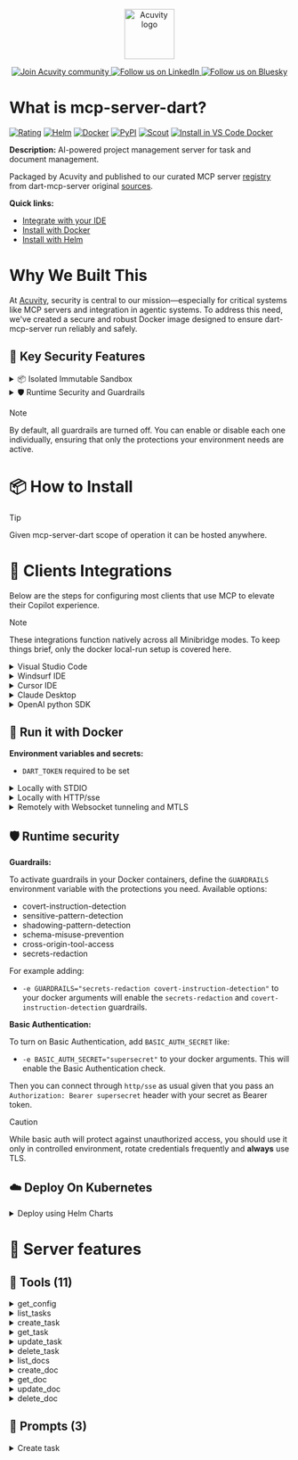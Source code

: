 <p align="center">
  <a href="https://acuvity.ai">
    <picture>
      <img src="https://mma.prnewswire.com/media/2544052/Acuvity__Logo.jpg" height="90" alt="Acuvity logo"/>
    </picture>
  </a>
</p>
<p align="center">
  <a href="https://discord.gg/BkU7fBkrNk">
    <img src="https://img.shields.io/badge/Acuvity-Join-7289DA?logo=discord&logoColor=fff" alt="Join Acuvity community" />
  </a>
<a href="https://www.linkedin.com/company/acuvity/">
    <img src="https://img.shields.io/badge/LinkedIn-Follow-7289DA" alt="Follow us on LinkedIn" />
  </a>
<a href="https://bsky.app/profile/acuvity.bsky.social">
    <img src="https://img.shields.io/badge/Bluesky-Follow-7289DA"?logo=bluesky&logoColor=fff" alt="Follow us on Bluesky" />
  </a>
</p>


# What is mcp-server-dart?

[![Rating](https://img.shields.io/badge/B-3775A9?label=Rating)](https://docs.anthropic.com/en/docs/build-with-claude/tool-use/implement-tool-use#best-practices-for-tool-definitions)
[![Helm](https://img.shields.io/badge/1.0.0-3775A9?logo=helm&label=Charts&logoColor=fff)](https://hub.docker.com/r/acuvity/mcp-server-dart/tags/)
[![Docker](https://img.shields.io/docker/image-size/acuvity/mcp-server-dart/0.1.13?logo=docker&logoColor=fff&label=0.1.13)](https://hub.docker.com/r/acuvity/mcp-server-dart)
[![PyPI](https://img.shields.io/badge/0.1.13-3775A9?logo=pypi&logoColor=fff&label=dart-mcp-server)](https://github.com/its-dart/dart-mcp-server)
[![Scout](https://img.shields.io/badge/Active-3775A9?logo=docker&logoColor=fff&label=Scout)](https://hub.docker.com/r/acuvity/mcp-server-fetch/)
[![Install in VS Code Docker](https://img.shields.io/badge/VS_Code-One_click_install-0078d7?logo=githubcopilot)](https://insiders.vscode.dev/redirect/mcp/install?name=mcp-server-dart&config=%7B%22args%22%3A%5B%22run%22%2C%22-i%22%2C%22--rm%22%2C%22--read-only%22%2C%22-e%22%2C%22DART_TOKEN%22%2C%22docker.io%2Facuvity%2Fmcp-server-dart%3A0.1.13%22%5D%2C%22command%22%3A%22docker%22%7D)

**Description:** AI-powered project management server for task and document management.

Packaged by Acuvity and published to our curated MCP server [registry](https://mcp.acuvity.ai) from dart-mcp-server original [sources](https://github.com/its-dart/dart-mcp-server).

**Quick links:**

- [Integrate with your IDE](https://github.com/acuvity/mcp-servers-registry/blob/main/mcp-server-dart/docker/README.md#-clients-integrations)
- [Install with Docker](https://github.com/acuvity/mcp-servers-registry/tree/main/mcp-server-dart/docker/README.md#-run-it-with-docker)
- [Install with Helm](https://github.com/acuvity/mcp-servers-registry/tree/main/mcp-server-dart/charts/mcp-server-dart/README.md#how-to-install)

# Why We Built This

At [Acuvity](https://acuvity.ai), security is central to our mission—especially for critical systems like MCP servers and integration in agentic systems.
To address this need, we've created a secure and robust Docker image designed to ensure dart-mcp-server run reliably and safely.

## 🔐 Key Security Features

<details>
<summary>📦 Isolated Immutable Sandbox </summary>

- **Isolated Execution**: All tools run within secure, containerized sandboxes to enforce process isolation and prevent lateral movement.
- **Non-root by Default**: Enforces least-privilege principles, minimizing the impact of potential security breaches.
- **Read-only Filesystem**: Ensures runtime immutability, preventing unauthorized modification.
- **Version Pinning**: Guarantees consistency and reproducibility across deployments by locking tool and dependency versions.
- **CVE Scanning**: Continuously scans images for known vulnerabilities using [Docker Scout](https://docs.docker.com/scout/) to support proactive mitigation.
- **SBOM & Provenance**: Delivers full supply chain transparency by embedding metadata and traceable build information."
</details>

<details>
<summary>🛡️ Runtime Security and Guardrails</summary>

**Minibridge Integration**: [Minibridge](https://github.com/acuvity/minibridge) establishes secure Agent-to-MCP connectivity, supports Rego/HTTP-based policy enforcement 🕵️, and simplifies orchestration.

The [ARC](https://github.com/acuvity/mcp-servers-registry/tree/main) container includes a [built-in Rego policy](https://github.com/acuvity/mcp-servers-registry/tree/main/mcp-server-dart/docker/policy.rego) that enables a set of runtime "guardrails"" to help enforce security, privacy, and correct usage of your services. Below is an overview of each guardrail provided.

### 🔒 Resource Integrity

**Mitigates MCP Rug Pull Attacks**

* **Goal:** Protect users from malicious tool description changes after initial approval, preventing post-installation manipulation or deception.
* **Mechanism:** Locks tool descriptions upon client approval and verifies their integrity before execution. Any modification to the description triggers a security violation, blocking unauthorized changes from server-side updates.

### 🛡️ Gardrails

### Covert Instruction Detection

Monitors incoming requests for hidden or obfuscated directives that could alter policy behavior.

* **Goal:** Stop attackers from slipping unnoticed commands or payloads into otherwise harmless data.
* **Mechanism:** Applies a library of regex patterns and binary‐encoding checks to the full request body. If any pattern matches a known covert channel (e.g., steganographic markers, hidden HTML tags, escape-sequence tricks), the request is rejected.

### Sensitive Pattern Detection

Block user-defined sensitive data patterns (credential paths, filesystem references).

* **Goal:** Block accidental or malicious inclusion of sensitive information that violates data-handling rules.
* **Mechanism:** Runs a curated set of regexes against all payloads and tool descriptions—matching patterns such as `.env` files, RSA key paths, directory traversal sequences.

### Shadowing Pattern Detection

Detects and blocks "shadowing" attacks, where a malicious MCP server sneaks hidden directives into its own tool descriptions to hijack or override the behavior of other, trusted tools.

* **Goal:** Stop a rogue server from poisoning the agent’s logic by embedding instructions that alter how a different server’s tools operate (e.g., forcing all emails to go to an attacker’s address even when the user calls a separate `send_email` tool).
* **Mechanism:** During policy load, each tool description is scanned for cross‐tool override patterns—such as `<IMPORTANT>` sections referencing other tool names, hidden side‐effects, or directives that apply to a different server’s API. Any description that attempts to shadow or extend instructions for a tool outside its own namespace triggers a policy violation and is rejected.

### Schema Misuse Prevention

Enforces strict adherence to MCP input schemas.

* **Goal:** Prevent malformed or unexpected fields from bypassing validations, causing runtime errors, or enabling injections.
* **Mechanism:** Compares each incoming JSON object against the declared schema (required properties, allowed keys, types). Any extra, missing, or mistyped field triggers an immediate policy violation.

### Cross-Origin Tool Access

Controls whether tools may invoke tools or services from external origins.

* **Goal:** Prevent untrusted or out-of-scope services from being called.
* **Mechanism:** Examines tool invocation requests and outgoing calls, verifying each target against an allowlist of approved domains or service names. Calls to any non-approved origin are blocked.

### Secrets Redaction

Automatically masks sensitive values so they never appear in logs or responses.

* **Goal:** Ensure that API keys, tokens, passwords, and other credentials cannot leak in plaintext.
* **Mechanism:** Scans every text output for known secret formats (e.g., AWS keys, GitHub PATs, JWTs). Matches are replaced with `[REDACTED]` before the response is sent or recorded.

## Basic Authentication via Shared Secret

Provides a lightweight auth layer using a single shared token.

* **Mechanism:** Expects clients to send an `Authorization` header with the predefined secret.
* **Use Case:** Quickly lock down your endpoint in development or simple internal deployments—no complex OAuth/OIDC setup required.

These controls ensure robust runtime integrity, prevent unauthorized behavior, and provide a foundation for secure-by-design system operations.


To review the full policy, see it [here](https://github.com/acuvity/mcp-servers-registry/tree/main/mcp-server-dart/docker/policy.rego). Alternatively, you can override the default policy or supply your own policy file to use (see [here](https://github.com/acuvity/mcp-servers-registry/tree/main/mcp-server-dart/docker/entrypoint.sh) for Docker, [here](https://github.com/acuvity/mcp-servers-registry/tree/main/mcp-server-dart/charts/mcp-server-dart#minibridge) for Helm charts).

</details>

> [!NOTE]
> By default, all guardrails are turned off. You can enable or disable each one individually, ensuring that only the protections your environment needs are active.


# 📦 How to Install


> [!TIP]
> Given mcp-server-dart scope of operation it can be hosted anywhere.

# 🧰 Clients Integrations

Below are the steps for configuring most clients that use MCP to elevate their Copilot experience.

> [!NOTE]
> These integrations function natively across all Minibridge modes.
> To keep things brief, only the docker local-run setup is covered here.

<details>
<summary>Visual Studio Code</summary>

To get started immediately, you can use the "one-click" link below:

[![Install in VS Code Docker](https://img.shields.io/badge/VS_Code-One_click_install-0078d7?logo=githubcopilot)](https://insiders.vscode.dev/redirect/mcp/install?name=mcp-server-dart&config=%7B%22args%22%3A%5B%22run%22%2C%22-i%22%2C%22--rm%22%2C%22--read-only%22%2C%22-e%22%2C%22DART_TOKEN%22%2C%22docker.io%2Facuvity%2Fmcp-server-dart%3A0.1.13%22%5D%2C%22command%22%3A%22docker%22%7D)

## Global scope

Press `ctrl + shift + p` and type `Preferences: Open User Settings JSON` to add the following section:

```json
{
  "mcp": {
    "servers": {
      "acuvity-mcp-server-dart": {
        "env": {
          "DART_TOKEN": "TO_BE_SET"
        },
        "command": "docker",
        "args": [
          "run",
          "-i",
          "--rm",
          "--read-only",
          "-e",
          "DART_TOKEN",
          "docker.io/acuvity/mcp-server-dart:0.1.13"
        ]
      }
    }
  }
}
```

## Workspace scope

In your workspace create a file called `.vscode/mcp.json` and add the following section:

```json
{
  "servers": {
    "acuvity-mcp-server-dart": {
      "env": {
        "DART_TOKEN": "TO_BE_SET"
      },
      "command": "docker",
      "args": [
        "run",
        "-i",
        "--rm",
        "--read-only",
        "-e",
        "DART_TOKEN",
        "docker.io/acuvity/mcp-server-dart:0.1.13"
      ]
    }
  }
}
```

> To pass secrets you should use the `promptString` input type described in the [Visual Studio Code documentation](https://code.visualstudio.com/docs/copilot/chat/mcp-servers).

</details>

<details>
<summary>Windsurf IDE</summary>

In `~/.codeium/windsurf/mcp_config.json` add the following section:

```json
{
  "mcpServers": {
    "acuvity-mcp-server-dart": {
      "env": {
        "DART_TOKEN": "TO_BE_SET"
      },
      "command": "docker",
      "args": [
        "run",
        "-i",
        "--rm",
        "--read-only",
        "-e",
        "DART_TOKEN",
        "docker.io/acuvity/mcp-server-dart:0.1.13"
      ]
    }
  }
}
```

See [Windsurf documentation](https://docs.windsurf.com/windsurf/mcp) for more info.

</details>

<details>
<summary>Cursor IDE</summary>

Add the following JSON block to your mcp configuration file:
- `~/.cursor/mcp.json` for global scope
- `.cursor/mcp.json` for project scope

```json
{
  "mcpServers": {
    "acuvity-mcp-server-dart": {
      "env": {
        "DART_TOKEN": "TO_BE_SET"
      },
      "command": "docker",
      "args": [
        "run",
        "-i",
        "--rm",
        "--read-only",
        "-e",
        "DART_TOKEN",
        "docker.io/acuvity/mcp-server-dart:0.1.13"
      ]
    }
  }
}
```

See [cursor documentation](https://docs.cursor.com/context/model-context-protocol) for more information.

</details>
<details>

<summary>Claude Desktop</summary>

In the `claude_desktop_config.json` configuration file add the following section:

```json
{
  "mcpServers": {
    "acuvity-mcp-server-dart": {
      "env": {
        "DART_TOKEN": "TO_BE_SET"
      },
      "command": "docker",
      "args": [
        "run",
        "-i",
        "--rm",
        "--read-only",
        "-e",
        "DART_TOKEN",
        "docker.io/acuvity/mcp-server-dart:0.1.13"
      ]
    }
  }
}
```

See [Anthropic documentation](https://docs.anthropic.com/en/docs/agents-and-tools/mcp) for more information.
</details>

<details>
<summary>OpenAI python SDK</summary>

## Running locally

```python
async with MCPServerStdio(
    params={
        "env": {"DART_TOKEN":"TO_BE_SET"},
        "command": "docker",
        "args": ["run","-i","--rm","--read-only","-e","DART_TOKEN","docker.io/acuvity/mcp-server-dart:0.1.13"]
    }
) as server:
    tools = await server.list_tools()
```

## Running remotely

```python
async with MCPServerSse(
    params={
        "url": "http://<ip>:<port>/sse",
    }
) as server:
    tools = await server.list_tools()
```

See [OpenAI Agents SDK docs](https://openai.github.io/openai-agents-python/mcp/) for more info.

</details>

## 🐳 Run it with Docker

**Environment variables and secrets:**
  - `DART_TOKEN` required to be set


<details>
<summary>Locally with STDIO</summary>

In your client configuration set:

- command: `docker`
- arguments: `run -i --rm --read-only -e DART_TOKEN docker.io/acuvity/mcp-server-dart:0.1.13`

</details>

<details>
<summary>Locally with HTTP/sse</summary>

Simply run as:

```console
docker run -it -p 8000:8000 --rm --read-only -e DART_TOKEN docker.io/acuvity/mcp-server-dart:0.1.13
```

Then on your application/client, you can configure to use it like:

```json
{
  "mcpServers": {
    "acuvity-mcp-server-dart": {
      "url": "http://localhost:8000/sse"
    }
  }
}
```

You might have to use different ports for different tools.

</details>

<details>
<summary>Remotely with Websocket tunneling and MTLS </summary>

> This section assume you are familiar with TLS and certificates and will require:
> - a server certificate with proper DNS/IP field matching your tool deployment.
> - a client-ca used to sign client certificates

1. Start the server in `backend` mode
 - add an environment variable like `-e MINIBRIDGE_MODE=backend`
 - add the TLS certificates (recommended) through a volume let's say `/certs` ex (`-v $PWD/certs:/certs`)
 - instruct minibridge to use those certs with
   - `-e MINIBRIDGE_TLS_SERVER_CERT=/certs/server-cert.pem`
   - `-e MINIBRIDGE_TLS_SERVER_KEY=/certs/server-key.pem`
   - `-e MINIBRIDGE_TLS_SERVER_KEY_PASS=optional`
   - `-e MINIBRIDGE_TLS_SERVER_CLIENT_CA=/certs/client-ca.pem`

2. Start `minibridge` locally in frontend mode:
  - Get [minibridge](https://github.com/acuvity/minibridge) binary for your OS.

In your client configuration, Minibridge works like any other STDIO command.

Example for Claude Desktop:

```json
{
  "mcpServers": {
    "acuvity-mcp-server-dart": {
      "command": "minibridge",
      "args": ["frontend", "--backend", "wss://<remote-url>:8000/ws", "--tls-client-backend-ca", "/path/to/ca/that/signed/the/server-cert.pem/ca.pem", "--tls-client-cert", "/path/to/client-cert.pem", "--tls-client-key", "/path/to/client-key.pem"]
    }
  }
}
```

That's it.

Minibridge offers a host of additional features. For step-by-step guidance, please visit the wiki. And if anything’s unclear, don’t hesitate to reach out!

</details>

## 🛡️ Runtime security

**Guardrails:**

To activate guardrails in your Docker containers, define the `GUARDRAILS` environment variable with the protections you need. Available options:
- covert-instruction-detection
- sensitive-pattern-detection
- shadowing-pattern-detection
- schema-misuse-prevention
- cross-origin-tool-access
- secrets-redaction

For example adding:
- `-e GUARDRAILS="secrets-redaction covert-instruction-detection"`
to your docker arguments will enable the `secrets-redaction` and `covert-instruction-detection` guardrails.

**Basic Authentication:**

To turn on Basic Authentication, add `BASIC_AUTH_SECRET` like:
- `-e BASIC_AUTH_SECRET="supersecret"`
to your docker arguments. This will enable the Basic Authentication check.

Then you can connect through `http/sse` as usual given that you pass an `Authorization: Bearer supersecret` header with your secret as Bearer token.

> [!CAUTION]
> While basic auth will protect against unauthorized access, you should use it only in controlled environment,
> rotate credentials frequently and **always** use TLS.

## ☁️ Deploy On Kubernetes

<details>
<summary>Deploy using Helm Charts</summary>

### Chart settings requirements

This chart requires some mandatory information to be installed.

**Mandatory Secrets**:
  - `DART_TOKEN` secret to be set as secrets.DART_TOKEN either by `.value` or from existing with `.valueFrom`

### How to install

You can inspect the chart `README`:

```console
helm show readme oci://docker.io/acuvity/mcp-server-dart --version 1.0.0
````

You can inspect the values that you can configure:

```console
helm show values oci://docker.io/acuvity/mcp-server-dart --version 1.0.0
````

Install with helm

```console
helm install mcp-server-dart oci://docker.io/acuvity/mcp-server-dart --version 1.0.0
```

From there your MCP server mcp-server-dart will be reachable by default through `http/sse` from inside the cluster using the Kubernetes Service `mcp-server-dart` on port `8000` by default. You can change that by looking at the `service` section of the `values.yaml` file.

### How to Monitor

The deployment will create a Kubernetes service with a `healthPort`, that is used for liveness probes and readiness probes. This health port can also be used by the monitoring stack of your choice and exposes metrics under the `/metrics` path.

See full charts [Readme](https://github.com/acuvity/mcp-servers-registry/tree/main/mcp-server-dart/charts/mcp-server-dart/README.md) for more details about settings and runtime security including guardrails activation.

</details>

# 🧠 Server features

## 🧰 Tools (11)
<details>
<summary>get_config</summary>

**Description**:

```
Get information about the user's space, including all of the possible values that can be provided to other endpoints. This includes available assignees, dartboards, folders, statuses, tags, priorities, and sizes.
```

**Parameter**:

| Name | Type | Description | Required? |
|-----------|------|-------------|-----------|
</details>
<details>
<summary>list_tasks</summary>

**Description**:

```
List tasks from Dart with optional filtering parameters. You can filter by assignee, status, dartboard, priority, due date, and more.
```

**Parameter**:

| Name | Type | Description | Required? |
|-----------|------|-------------|-----------|
| assignee | string | Filter by assignee name or email | No
| assignee_duid | string | Filter by assignee ID | No
| dartboard | string | Filter by dartboard title | No
| dartboard_duid | string | Filter by dartboard ID | No
| description | string | Filter by description content | No
| due_at_after | string | Filter by due date after (ISO format) | No
| due_at_before | string | Filter by due date before (ISO format) | No
| duids | string | Filter by IDs | No
| in_trash | boolean | Filter by trash status | No
| is_draft | boolean | Filter by draft status | No
| kind | string | Filter by task kind | No
| limit | number | Number of results per page | No
| offset | number | Initial index for pagination | No
| priority | string | Filter by priority | No
| size | number | Filter by task size | No
| start_at_after | string | Filter by start date after (ISO format) | No
| start_at_before | string | Filter by start date before (ISO format) | No
| status | string | Filter by status | No
| status_duid | string | Filter by status ID | No
| subscriber_duid | string | Filter by subscriber ID | No
| tag | string | Filter by tag | No
| title | string | Filter by title | No
</details>
<details>
<summary>create_task</summary>

**Description**:

```
Create a new task in Dart. You can specify title, description, status, priority, size, dates, dartboard, assignees, tags, and parent task.
```

**Parameter**:

| Name | Type | Description | Required? |
|-----------|------|-------------|-----------|
| assignee | string | Single assignee name or email (if workspace doesn't allow multiple assignees) | No
| assignees | array | Array of assignee names or emails (if workspace allows multiple assignees) | No
| dartboard | string | The title of the dartboard (project or list of tasks) | No
| description | string | A longer description of the task, which can include markdown formatting | No
| dueAt | string | The due date in ISO format (should be at 9:00am in user's timezone) | No
| parentId | string | The ID of the parent task | No
| priority | string | The priority (Critical, High, Medium, or Low) | No
| size | number | A number that represents the amount of work needed | No
| startAt | string | The start date in ISO format (should be at 9:00am in user's timezone) | No
| status | string | The status from the list of available statuses | No
| tags | array | Array of tags to apply to the task | No
| title | string | The title of the task (required) | Yes
</details>
<details>
<summary>get_task</summary>

**Description**:

```
Retrieve an existing task by its ID. Returns the task's information including title, description, status, priority, dates, and more.
```

**Parameter**:

| Name | Type | Description | Required? |
|-----------|------|-------------|-----------|
| id | string | The 12-character alphanumeric ID of the task | Yes
</details>
<details>
<summary>update_task</summary>

**Description**:

```
Update an existing task. You can modify any of its properties including title, description, status, priority, dates, assignees, and more.
```

**Parameter**:

| Name | Type | Description | Required? |
|-----------|------|-------------|-----------|
| assignee | string | Single assignee name or email (if workspace doesn't allow multiple assignees) | No
| assignees | array | Array of assignee names or emails (if workspace allows multiple assignees) | No
| dartboard | string | The title of the dartboard (project or list of tasks) | No
| description | string | A longer description of the task, which can include markdown formatting | No
| dueAt | string | The due date in ISO format (should be at 9:00am in user's timezone) | No
| id | string | The 12-character alphanumeric ID of the task | Yes
| parentId | string | The ID of the parent task | No
| priority | string | The priority (Critical, High, Medium, or Low) | No
| size | number | A number that represents the amount of work needed | No
| startAt | string | The start date in ISO format (should be at 9:00am in user's timezone) | No
| status | string | The status from the list of available statuses | No
| tags | array | Array of tags to apply to the task | No
| title | string | The title of the task | No
</details>
<details>
<summary>delete_task</summary>

**Description**:

```
Move an existing task to the trash, where it can be recovered if needed. Nothing else about the task will be changed.
```

**Parameter**:

| Name | Type | Description | Required? |
|-----------|------|-------------|-----------|
| id | string | The 12-character alphanumeric ID of the task | Yes
</details>
<details>
<summary>list_docs</summary>

**Description**:

```
List docs from Dart with optional filtering parameters. You can filter by folder, title, text content, and more.
```

**Parameter**:

| Name | Type | Description | Required? |
|-----------|------|-------------|-----------|
| duids | string | Filter by IDs | No
| folder | string | Filter by folder title | No
| folder_duid | string | Filter by folder ID | No
| in_trash | boolean | Filter by trash status | No
| is_draft | boolean | Filter by draft status | No
| limit | number | Number of results per page | No
| offset | number | Initial index for pagination | No
| s | string | Search by title, text, or folder title | No
| text | string | Filter by text content | No
| title | string | Filter by title | No
</details>
<details>
<summary>create_doc</summary>

**Description**:

```
Create a new doc in Dart. You can specify title, text content, and folder.
```

**Parameter**:

| Name | Type | Description | Required? |
|-----------|------|-------------|-----------|
| folder | string | The title of the folder to place the doc in | No
| text | string | The text content of the doc, which can include markdown formatting | No
| title | string | The title of the doc (required) | Yes
</details>
<details>
<summary>get_doc</summary>

**Description**:

```
Retrieve an existing doc by its ID. Returns the doc's information including title, text content, folder, and more.
```

**Parameter**:

| Name | Type | Description | Required? |
|-----------|------|-------------|-----------|
| id | string | The 12-character alphanumeric ID of the doc | Yes
</details>
<details>
<summary>update_doc</summary>

**Description**:

```
Update an existing doc. You can modify its title, text content, and folder.
```

**Parameter**:

| Name | Type | Description | Required? |
|-----------|------|-------------|-----------|
| folder | string | The title of the folder to place the doc in | No
| id | string | The 12-character alphanumeric ID of the doc | Yes
| text | string | The text content of the doc, which can include markdown formatting | No
| title | string | The title of the doc | No
</details>
<details>
<summary>delete_doc</summary>

**Description**:

```
Move an existing doc to the trash, where it can be recovered if needed. Nothing else about the doc will be changed.
```

**Parameter**:

| Name | Type | Description | Required? |
|-----------|------|-------------|-----------|
| id | string | The 12-character alphanumeric ID of the doc | Yes
</details>

## 📝 Prompts (3)
<details>
<summary>Create task</summary>

**Description**:

```
Create a new task in Dart
```

**Parameter**:

| Argument | Description | Required |
|-----------|------|-------------|
| title | Title of the task |Yes |
| description | Description of the task |No |
| status | Status of the task |No |
| priority | Priority of the task |No |
| assignee | Email of the assignee |No |
<details>
<summary>Create doc</summary>

**Description**:

```
Create a new document in Dart
```

**Parameter**:

| Argument | Description | Required |
|-----------|------|-------------|
| title | Title of the document |Yes |
| text | Content of the document |No |
| folder | Folder to place the document in |No |
<details>
<summary>Summarize tasks</summary>

**Description**:

```
Get a summary of tasks with optional filtering
```

**Parameter**:

| Argument | Description | Required |
|-----------|------|-------------|
| status | Filter by status (e.g., 'In Progress', 'Done') |No |
| assignee | Filter by assignee email |No |

</details>


# 🔐 Resource SBOM

Minibridge will perform hash checks for the following resources. The hashes are given as references and are the sha256 sum of the description.

| Resource | Name | Parameter | Hash |
|-----------|------|------|------|
| prompts | Create doc | description | 26e120261c64e33507a1345997751b697981512f9e8b1c6a9a31fb07e34d4469 |
| prompts | Create doc | folder | ff0cfe502458cdc33eb56807bdd2edc1ef7e7e6a0f67d17d1d4d6a1074783e24 |
| prompts | Create doc | text | 1f635ca94b70a3f1dbcb286d28fe6aaeefa1e283f7f1407b6eed0d8802554066 |
| prompts | Create doc | title | 8b786158c36817b4f2fde082794971f19d95f4cc822a631ab90eca7b8c2751b4 |
| prompts | Create task | description | 3b228028242c33f7c61da6f05b7f0ed7c921e958b7e4a97d0a5d489ea984ad5c |
| prompts | Create task | assignee | fa8d4cb55706892d3062167bca9cd9328bd493b4faaac56daf6132c95f248f1f |
| prompts | Create task | description | e2e7e8c11e7e795951b86786622612b34e22f9f055de975624246c0b2d9be26e |
| prompts | Create task | priority | 410f5d5c4f0bc69089dc860c53bba0a6b59cc30f3f803acc3acf17cf3fc2aa51 |
| prompts | Create task | status | 6adc89820dff29ccfcd3b7921bd6e0d7d7b3e5284c82b1f2f050d5bd423391da |
| prompts | Create task | title | 5a7b0e30345d9278f0d02a45424f9556795df870afc010404e541166e56278cf |
| prompts | Summarize tasks | description | b2cf1ed67aae22ea872232332b99cff85e788c7d3fd546383827ff3e990f28b8 |
| prompts | Summarize tasks | assignee | 36d720e703520c7f238aca38ba1d1f556f179650b47225460fbc8e37b4f4779a |
| prompts | Summarize tasks | status | e68e8e219087225092436dc037c1a0e781acdd0f3dd96dc32d23a1b82934a9b0 |
| tools | create_doc | description | b1099bc1c729560ace3a50fad194e64553b4c93e6a123c680526f77a54bb4093 |
| tools | create_doc | folder | e6970c521d4f1d5516d4e75a38ad71a41aae2a6c11cbbbe09b436d570df373a5 |
| tools | create_doc | text | c06f2b86fc675d1e4d04c7b139162cc39222bdc83a04fa75130ad9a7d4a90e12 |
| tools | create_doc | title | 9cc6b9106a08ca41a40d45cabf35bb48046a5d649a292f612bf07a870f8ca516 |
| tools | create_task | description | 86105de7f2f4b65c5722494a8bc03b289f45ce29f0885a9289b074a33f50da47 |
| tools | create_task | assignee | f56457f6c5055fc6bf77bf013a6555ae0bb4f27c7a9038dd1666c9eb3a3f5be2 |
| tools | create_task | assignees | b3936aba1f174431e90c9d60e20ec5146d2200e51fb7eecabbf94002551823c2 |
| tools | create_task | dartboard | 84958dda81147cfff7ff78fe9230d1db4ae900b89c7ca7285b7e98b4b04edd44 |
| tools | create_task | description | 7c2356ba83e1aa6346e0416d087551f1cedd217150895082b8f3c2cdc360fe62 |
| tools | create_task | dueAt | d6f19a43a34649d2b8cbab579ea85b432e20345146bd16762912dce21fd76e4a |
| tools | create_task | parentId | ebaddcf284633e96b35be6aa4185b103378bdd3294606cdf1ac3cdea63adce9b |
| tools | create_task | priority | 15e467342a400af7d45bebbcdbb6033fc254b918b8aa0a19d8f2f3bbcab472d1 |
| tools | create_task | size | 640ad4fdcd185fef7b3126e4f57a0cae606da1598628fe85fcf44aa4e06132fa |
| tools | create_task | startAt | d00148212e5b0387b0dec42855c40b624c4fb875c7706c62d978fcc9a9935e82 |
| tools | create_task | status | f7e73edb7c5a9a0505b066a639e684bd0875476102240d9255db0f8b74758314 |
| tools | create_task | tags | 12cb13942f1eefa25260f7af43bc280295e46a6d44837290f34d0455a9081571 |
| tools | create_task | title | 227c4b8ffe9734ef427c8a458dc90f40e0fe23ed742c406ef750d57badeca7a4 |
| tools | delete_doc | description | 4f6e4077a8b6af7e6c8a65d246cac80088a983ea16c70617407cdac06aad7c98 |
| tools | delete_doc | id | a4c9893001a2904378a196d3e8384822a0bc98f388f411aca489656504efa261 |
| tools | delete_task | description | 841804ef33b8477ce8f7e7b3dfe3a562f008ae4113ef4506d8cb57999f1c3ff7 |
| tools | delete_task | id | 310575c03a01f518120c4b24c0e723828d57433eb1d1465c4b4357d4a2870a5d |
| tools | get_config | description | c76d1adcac4431aa70f7a6fd9644dd31d4b7997e1703178ef6e4f1a1b50750cb |
| tools | get_doc | description | 97d2618ac41e053e00f329fe070ed2968b6200748fc705ccf77371232062f309 |
| tools | get_doc | id | a4c9893001a2904378a196d3e8384822a0bc98f388f411aca489656504efa261 |
| tools | get_task | description | a9388e5a4e7ba546c128d7a24f0dc0f7a26dcce56cd076f85351ccd07507afcf |
| tools | get_task | id | 310575c03a01f518120c4b24c0e723828d57433eb1d1465c4b4357d4a2870a5d |
| tools | list_docs | description | e065ce35eaf56e76ab337c4ca52aea287a1b53359ae8c8dff87cc101405b6436 |
| tools | list_docs | duids | 273c161c10e76cb90173c32b8eda174f96f767b7ca59ec9439c667b935933001 |
| tools | list_docs | folder | 77ad23935380f926cc9ed1360f3c8a48e0b4d5ece8fd83b6b7f9de147e8140b8 |
| tools | list_docs | folder_duid | 68454b6e7f309a58bb23f524036275414be192bc5a47e8a6b288912ea1ce2470 |
| tools | list_docs | in_trash | 109c580129edd45e9db0bc8397f9c18b9418c9087123bac10a65453d22930d23 |
| tools | list_docs | is_draft | 4eca8610f40002319534f91164cef94582afe8c78289846ac041cafeda20be8d |
| tools | list_docs | limit | ac9d79bc23e286af13eb43e132623de430169d08776f2069fe25071f010de800 |
| tools | list_docs | offset | 2106ec42a90be7c699ecbeef51c4569f9d6373df685bebab58a7cd9891558a4d |
| tools | list_docs | s | 485037bab47b7046aca06f408de0d84c5d6dee2a4ef2f1b8efe19cb6738d1ade |
| tools | list_docs | text | e0b3f6719afb4e1034dffe58ea8467a2a66abbade1a89775a40712de133d9a22 |
| tools | list_docs | title | f03711f770b6fa4f885df4dec6475307cd0ca446b569b49fed44243abc6717f4 |
| tools | list_tasks | description | c70368a4d7689bd93adb8daad25687f6862ac7768024487b64ddad7a691145d7 |
| tools | list_tasks | assignee | a5fd211f871a899c6b9194c0321692b7805725ef1073e3ed36b408792b1fa671 |
| tools | list_tasks | assignee_duid | ef395ad9357aad1c0935b185bc4fb0a0598858110d05efabd3735484ca5221b9 |
| tools | list_tasks | dartboard | b2185e89450d9791c0f31fc1c0d33cf33197c20f7d240464447529b953f00f47 |
| tools | list_tasks | dartboard_duid | d9b66288a97d66a6486eda7c03b14969acb75ccd991249c705098112948d6ceb |
| tools | list_tasks | description | c963ada0d48c9816f49908a49c8df5cc102691d448c28ad6cdbe4540eaa43cd4 |
| tools | list_tasks | due_at_after | f134726aacd5a93ed1f8a1491c3a3deb1929fe370cbb80e90b4036b86cf684c5 |
| tools | list_tasks | due_at_before | 4fd8b77ffdd64af3d862a81e3c9097b24c383788d96a293b9d37f008de9fca72 |
| tools | list_tasks | duids | 273c161c10e76cb90173c32b8eda174f96f767b7ca59ec9439c667b935933001 |
| tools | list_tasks | in_trash | 109c580129edd45e9db0bc8397f9c18b9418c9087123bac10a65453d22930d23 |
| tools | list_tasks | is_draft | 4eca8610f40002319534f91164cef94582afe8c78289846ac041cafeda20be8d |
| tools | list_tasks | kind | 8e976eb25c3672f4fe60074f014ae04299a9aab06e65589d92c66a784e380df4 |
| tools | list_tasks | limit | ac9d79bc23e286af13eb43e132623de430169d08776f2069fe25071f010de800 |
| tools | list_tasks | offset | 2106ec42a90be7c699ecbeef51c4569f9d6373df685bebab58a7cd9891558a4d |
| tools | list_tasks | priority | 48b74b8f81c021ef7f3135288dc6c2f3ac0f15d6c0fa7ec4392d7fb6488efc62 |
| tools | list_tasks | size | e33e3e1f461724ec2a8f6729a86a241228ea766f60d582dd8a23921774b460df |
| tools | list_tasks | start_at_after | 64d65f4c927386dbceb7b64df8857eb77e9233622ca21b20481c11c0af76c1a9 |
| tools | list_tasks | start_at_before | acf5c3877b2fdfd280f2870afad08debbf3ffc111af01545a30ea0a13c8b6fee |
| tools | list_tasks | status | 94d5a7703a8250de4c9e24b29839ffafa5d8477efb19c56ebce83470102e6212 |
| tools | list_tasks | status_duid | 418121f1618200d91044a6ef7be84f0c6fb43557511c3069baf8a65eed938fa2 |
| tools | list_tasks | subscriber_duid | b2ce99868d686c5cf5bab858fad1c7fb75b248f8cfa8ad01ae300006ebfa9924 |
| tools | list_tasks | tag | b9274474d0990cb9063843f21ebcb42a4ee74d5875e493412eddc64666ec93bc |
| tools | list_tasks | title | f03711f770b6fa4f885df4dec6475307cd0ca446b569b49fed44243abc6717f4 |
| tools | update_doc | description | c7ba17b4437c3335bbe54563051a9d234aea1385f57f1c026a46db681b874856 |
| tools | update_doc | folder | e6970c521d4f1d5516d4e75a38ad71a41aae2a6c11cbbbe09b436d570df373a5 |
| tools | update_doc | id | a4c9893001a2904378a196d3e8384822a0bc98f388f411aca489656504efa261 |
| tools | update_doc | text | c06f2b86fc675d1e4d04c7b139162cc39222bdc83a04fa75130ad9a7d4a90e12 |
| tools | update_doc | title | 9b4e5691ecfb7c86c3dcbff44139faa6d7eceb49dfbff7ddda26a606edb200df |
| tools | update_task | description | 5af5f13cc77b37174329796a57d6a98cf48ee4d123ace451ae6217bd59dc2968 |
| tools | update_task | assignee | f56457f6c5055fc6bf77bf013a6555ae0bb4f27c7a9038dd1666c9eb3a3f5be2 |
| tools | update_task | assignees | b3936aba1f174431e90c9d60e20ec5146d2200e51fb7eecabbf94002551823c2 |
| tools | update_task | dartboard | 84958dda81147cfff7ff78fe9230d1db4ae900b89c7ca7285b7e98b4b04edd44 |
| tools | update_task | description | 7c2356ba83e1aa6346e0416d087551f1cedd217150895082b8f3c2cdc360fe62 |
| tools | update_task | dueAt | d6f19a43a34649d2b8cbab579ea85b432e20345146bd16762912dce21fd76e4a |
| tools | update_task | id | 310575c03a01f518120c4b24c0e723828d57433eb1d1465c4b4357d4a2870a5d |
| tools | update_task | parentId | ebaddcf284633e96b35be6aa4185b103378bdd3294606cdf1ac3cdea63adce9b |
| tools | update_task | priority | 15e467342a400af7d45bebbcdbb6033fc254b918b8aa0a19d8f2f3bbcab472d1 |
| tools | update_task | size | 640ad4fdcd185fef7b3126e4f57a0cae606da1598628fe85fcf44aa4e06132fa |
| tools | update_task | startAt | d00148212e5b0387b0dec42855c40b624c4fb875c7706c62d978fcc9a9935e82 |
| tools | update_task | status | f7e73edb7c5a9a0505b066a639e684bd0875476102240d9255db0f8b74758314 |
| tools | update_task | tags | 12cb13942f1eefa25260f7af43bc280295e46a6d44837290f34d0455a9081571 |
| tools | update_task | title | d8da4c4d3526af1a57622c424e319610776173949629e64383033f6f28dae876 |


💬 Questions? Open an issue or contact [ support@acuvity.ai ](mailto:support@acuvity.ai).
📦 Contributions welcome!
